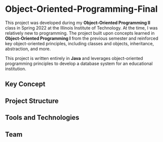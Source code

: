 # Object-Oriented-Programming-Final
This project was developed during my **Object-Oriented Programming II** class in Spring 2022 at the Illinois Institute of Technology. At the time, I was relatively new to programming. The project built upon concepts learned in **Object-Oriented Programming I** from the previous semester and reinforced key object-oriented principles, including classes and objects, inheritance, abstraction, and more.

This project is written entirely in **Java** and leverages object-oriented programming principles to develop a database system for an educational institution.

## Key Concept
## Project Structure
## Tools and Technologies
## Team

